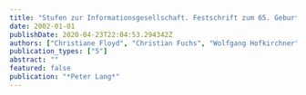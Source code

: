 ```yaml
---
title: "Stufen zur Informationsgesellschaft. Festschrift zum 65. Geburtstag von Klaus Fuchs-Kittowski"
date: 2002-01-01
publishDate: 2020-04-23T22:04:53.294342Z
authors: ["Christiane Floyd", "Christian Fuchs", "Wolfgang Hofkirchner"]
publication_types: ["5"]
abstract: ""
featured: false
publication: "*Peter Lang*"
---
```


